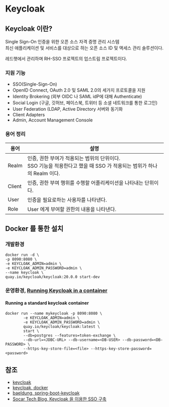 # Keycloak

## Keycloak 이란?

Single Sign-On 인증을 위한 오픈 소스 자격 증명 관리 시스템  
최신 애플리케이션 및 서비스를 대상으로 하는 오픈 소스 ID 및 액세스 관리 솔루션이다.

레드햇에서 관리하며 RH-SSO 프로젝트의 업스트림 프로젝트이다.

### 지원 기능

- SSO(Single-Sign-On)
- OpenID Connect, OAuth 2.0 및 SAML 2.0의 세가지 프로토콜을 지원
- Identity Brokering (외부 OIDC 나 SAML idP에 대해 Authenticate)
- Social Login (구글, 깃허브, 페이스북, 트위터 등 소셜 네트워크를 통한 로그인)
- User Federation (LDAP, Active Directory 서버와 동기화
- Client Adapters
- Admin, Account Management Console

### 용어 정리

| 용어     | 설명                                                                            |
|--------|-------------------------------------------------------------------------------|
| Realm  | 인증, 권한 부여가 적용되는 범위의 단위이다.<br/>SSO 기능을 적용한다고 했을 때 SSO 가 적용되는 범위가 하나의 Realm 이다. |
| Client | 인증, 권한 부여 행위를 수행할 어플리케이션을 나타내는 단위이다.                                          |
| User   | 인증을 필요로하는 사용자를 나타낸다.                                                          |
| Role   | User 에게 부여할 권한의 내용을 나타낸다.                                                     |

## Docker 를 통한 설치

### 개발환경

```shell
docker run -d \
-p 8090:8080 \
-e KEYCLOAK_ADMIN=admin \
-e KEYCLOAK_ADMIN_PASSWORD=admin \
--name keycloak \
quay.io/keycloak/keycloak:20.0.0 start-dev
```

### 운영환경, [Running Keycloak in a container](https://www.keycloak.org/server/containers)

#### Running a standard keycloak container

```shell
docker run --name mykeycloak -p 8090:8080 \
        -e KEYCLOAK_ADMIN=admin \
        -e KEYCLOAK_ADMIN_PASSWORD=admin \
        quay.io/keycloak/keycloak:latest \
        start \
        --db=postgres --features=token-exchange \
        --db-url=<JDBC-URL> --db-username=<DB-USER> --db-password=<DB-PASSWORD> \
        --https-key-store-file=<file> --https-key-store-password=<password>
```

## 참조

- [keycloak](https://www.keycloak.org/)
- [keycloak, docker](https://www.keycloak.org/getting-started/getting-started-docker)
- [baeldung, spring-boot-keycloak](https://www.baeldung.com/spring-boot-keycloak)
- [Socar Tech Blog, Keycloak 을 이용한 SSO 구축](https://tech.socarcorp.kr/security/2019/07/31/keycloak-sso.html#cisco-%EB%AC%B4%EC%84%A0-%EA%B3%B5%EC%9C%A0%EA%B8%B0-%EC%84%A4%EC%A0%95)
